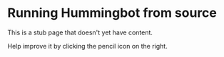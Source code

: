 # Running Hummingbot from source

This is a stub page that doesn't yet have content. 

Help improve it by clicking the pencil icon on the right.
